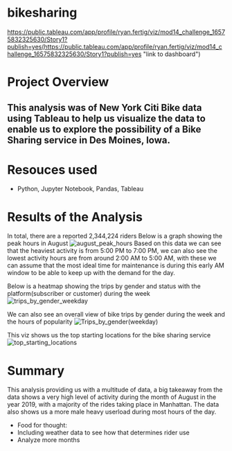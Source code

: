 # bikesharing
https://public.tableau.com/app/profile/ryan.fertig/viz/mod14_challenge_16575832325630/Story1?publish=yes(https://public.tableau.com/app/profile/ryan.fertig/viz/mod14_challenge_16575832325630/Story1?publish=yes "link to dashboard")
# Project Overview
## This analysis was of New York Citi Bike data using Tableau to help us visualize the data to enable us to explore the possibility of a Bike Sharing service in Des Moines, Iowa.

# Resouces used
- Python, Jupyter Notebook, Pandas, Tableau

# Results of the Analysis
In total, there are a reported 2,344,224 riders 
Below is a graph showing the peak hours in August
![august_peak_hours](https://user-images.githubusercontent.com/102084269/178375973-9cc02959-fbc3-49d8-ad90-e40c9c0ea15a.PNG)
Based on this data we can see that the heaviest activity is from 5:00 PM to 7:00 PM, we can also see the lowest activity hours are from around 2:00 AM to 5:00 AM, with these we can assume that the most ideal time for maintenance is during this early AM window to be able to keep up with the demand for the day.

Below is a heatmap showing the trips by gender and status with the platform(subscriber or customer) during the week
![trips_by_gender_weekday](https://user-images.githubusercontent.com/102084269/178376300-e6f949ee-c2cb-40a2-9c5c-a80e83bf7a09.PNG)

We can also see an overall view of bike trips by gender during the week and the hours of popularity 
![Trips_by_gender(weekday)](https://user-images.githubusercontent.com/102084269/178376367-8e1485b1-bfe3-45e1-ac10-96ccb858b5ee.PNG)

This viz shows us the top starting locations for the bike sharing service
![top_starting_locations](https://user-images.githubusercontent.com/102084269/178376633-7605b644-a3c5-419e-9dfe-2c1ccce87753.PNG)

# Summary
This analysis providing us with a multitude of data, a big takeaway from the data shows a very high level of activity during the month of August in the year 2019, with a majority of the rides taking place in Manhattan. The data also shows us a more male heavy userload during most hours of the day.
- Food for thought:
- Including weather data to see how that determines rider use
- Analyze more months
